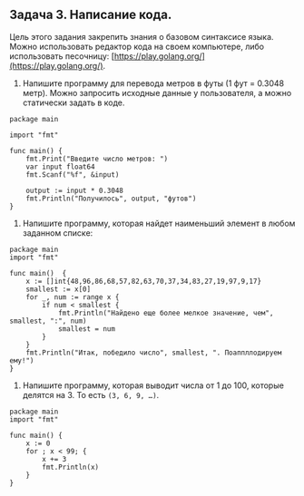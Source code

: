 ## Задача 3. Написание кода. 
Цель этого задания закрепить знания о базовом синтаксисе языка. Можно использовать редактор кода 
на своем компьютере, либо использовать песочницу: [https://play.golang.org/](https://play.golang.org/).

1. Напишите программу для перевода метров в футы (1 фут = 0.3048 метр). Можно запросить исходные данные 
у пользователя, а можно статически задать в коде.

```
package main

import "fmt"

func main() {
	fmt.Print("Введите число метров: ")
	var input float64
	fmt.Scanf("%f", &input)

	output := input * 0.3048
	fmt.Println("Получилось", output, "футов")
}
```

 
1. Напишите программу, которая найдет наименьший элемент в любом заданном списке:
```
package main
import "fmt"

func main()  {
	x := []int{48,96,86,68,57,82,63,70,37,34,83,27,19,97,9,17}
	smallest := x[0]
	for _, num := range x {
		if num < smallest {
			fmt.Println("Найдено еще более мелкое значение, чем", smallest, ":", num)
			smallest = num
		}
	}
	fmt.Println("Итак, победило число", smallest, ". Поаппллодируем ему!")
}
```
1. Напишите программу, которая выводит числа от 1 до 100, которые делятся на 3. То есть `(3, 6, 9, …)`.

```
package main
import "fmt"

func main() {
	x := 0
	for ; x < 99; {
		x += 3
		fmt.Println(x)
	}
}
```

